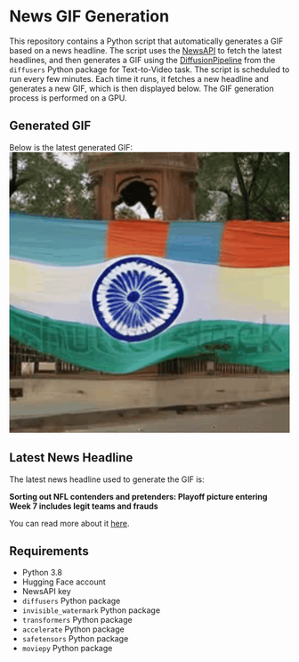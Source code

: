 # News GIF Generation
This repository contains a Python script that automatically generates a GIF based on a news headline. The script uses the [NewsAPI](https://newsapi.org/) to fetch the latest headlines, and then generates a GIF using the [DiffusionPipeline](https://github.com/huggingface/diffusers) from the `diffusers` Python package for Text-to-Video task.
The script is scheduled to run every few minutes. Each time it runs, it fetches a new headline and generates a new GIF, which is then displayed below. The GIF generation process is performed on a GPU.

## Generated GIF
Below is the latest generated GIF:
![Generated GIF](output.gif?raw=true&v=1697724398)

## Latest News Headline
The latest news headline used to generate the GIF is:

**Sorting out NFL contenders and pretenders: Playoff picture entering Week 7 includes legit teams and frauds**

You can read more about it [here](https://www.cbssports.com/nfl/news/sorting-out-nfl-contenders-and-pretenders-playoff-picture-entering-week-7-includes-legit-teams-and-frauds/).

## Requirements
- Python 3.8
- Hugging Face account
- NewsAPI key
- `diffusers` Python package
- `invisible_watermark` Python package
- `transformers` Python package
- `accelerate` Python package
- `safetensors` Python package
- `moviepy` Python package
